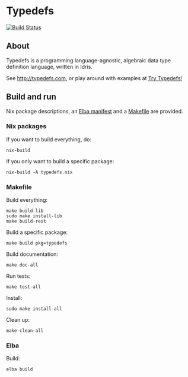 # Typedefs

[![Build Status](https://travis-ci.com/typedefs/typedefs.svg?branch=master)](https://travis-ci.com/typedefs/typedefs)

## About

Typedefs is a programming language-agnostic, algebraic data type definition language, written in Idris.

See http://typedefs.com, or play around with examples at [Try Typedefs!](https://try.typedefs.com)

## Build and run

Nix package descriptions, an [Elba manifest](elba.toml) and a [Makefile](Makefile) are provided.

### Nix packages

If you want to build everything, do:

`nix-build`

If you only want to build a specific package:

`nix-build -A typedefs.nix`

### Makefile

Build everything:

```
make build-lib
sudo make install-lib
make build-rest
```

Build a specific package:

`make build pkg=typedefs`

Build documentation:

`make doc-all`

Run tests:

`make test-all`

Install:

`sudo make install-all`

Clean up:

`make clean-all`

### Elba

Build:
```
elba build
```
